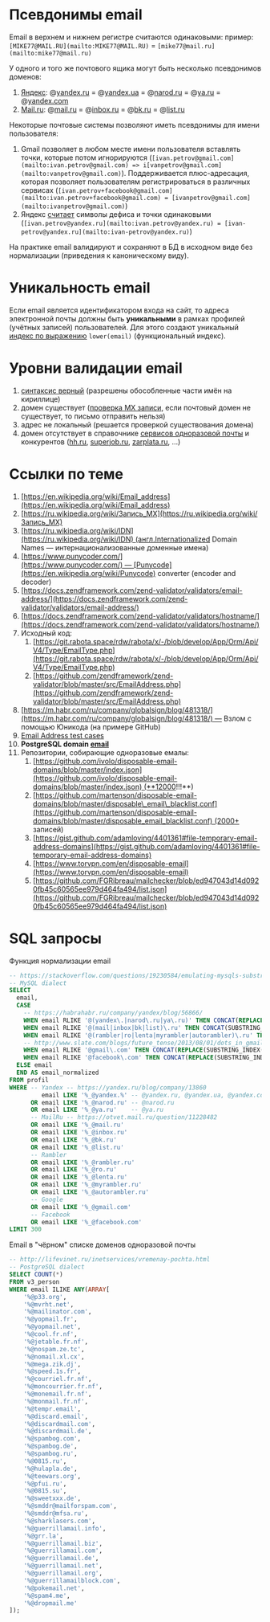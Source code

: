 # Псевдонимы email

Email в верхнем и нижнем регистре считаются одинаковыми: пример: `[MIKE77@MAIL.RU](mailto:MIKE77@MAIL.RU)` = `[mike77@mail.ru](mailto:mike77@mail.ru)`

У одного и того же почтового ящика могут быть несколько псевдонимов доменов:

1.  [Яндекс](https://yandex.ru/blog/company/13860): @[yandex.ru](http://yandex.ru) = @[yandex.ua](http://yandex.ua) = @[narod.ru](http://narod.ru) = @[ya.ru](http://ya.ru) = @[yandex.com](http://yandex.com)
2.  [Mail.ru](https://otvet.mail.ru/question/11228482): @[mail.ru](http://mail.ru) = @[inbox.ru](http://inbox.ru) = @[bk.ru](http://bk.ru) = @[list.ru](http://list.ru)

Некоторые почтовые системы позволяют иметь псевдонимы для имени пользователя:

1.  Gmail позволяет в любом месте имени пользователя вставлять точки, которые потом игнорируются (`[ivan.petrov@gmail.com](mailto:ivan.petrov@gmail.com) => i[vanpetrov@gmail.com](mailto:vanpetrov@gmail.com)`). Поддерживается плюс-адресация, которая позволяет пользователям регистрироваться в различных сервисах (`[ivan.petrov+facebook@gmail.com](mailto:ivan.petrov+facebook@gmail.com) = [ivanpetrov@gmail.com](mailto:ivanpetrov@gmail.com)`)
2.  Яндекс [считает](https://habrahabr.ru/company/yandex/blog/56866/) символы дефиса и точки одинаковыми (`[ivan.petrov@yandex.ru](mailto:ivan.petrov@yandex.ru) = [ivan-petrov@yandex.ru](mailto:ivan-petrov@yandex.ru)`)

На практике email валидируют и сохраняют в БД в исходном виде без нормализации (приведения к каноническому виду).

# Уникальность email

Если email является идентификатором входа на сайт, то адреса электронной почты должны быть **уникальными** в рамках профилей (учётных записей) пользователей. Для этого создают уникальный [индекс по выражению](https://postgrespro.ru/docs/postgresql/10/indexes-expressional) `lower(email)` (функциональный индекс).

# Уровни валидации email

1.  [синтаксис верный](https://regex101.com/r/Q4dsL5/14) (разрешены обособленные части имён на кириллице)
2.  домен существует ([проверка MX записи](http://php.net/getmxrr), если почтовый домен не существует, то письмо отправить нельзя)
3.  адрес не локальный (решается проверкой существования домена)
4.  домен отсутствует в справочнике [сервисов одноразовой почты](http://lifevinet.ru/inetservices/vremenay-pochta.html) и конкурентов ([hh.ru](http://hh.ru/), [superjob.ru](http://superjob.ru/), [zarplata.ru](http://zarplata.ru/), …)
    

# Ссылки по теме

1.  [https://en.wikipedia.org/wiki/Email_address](https://en.wikipedia.org/wiki/Email_address)
2.  [https://ru.wikipedia.org/wiki/Запись_MX](https://ru.wikipedia.org/wiki/Запись_MX)
3.  [https://ru.wikipedia.org/wiki/IDN](https://ru.wikipedia.org/wiki/IDN) (англ.Internationalized Domain Names — интернационализованные доменные имена)
4.  [https://www.punycoder.com/](https://www.punycoder.com/) — [Punycode](https://en.wikipedia.org/wiki/Punycode) converter (encoder and decoder)  
5.  [https://docs.zendframework.com/zend-validator/validators/email-address/](https://docs.zendframework.com/zend-validator/validators/email-address/)
6.  [https://docs.zendframework.com/zend-validator/validators/hostname/](https://docs.zendframework.com/zend-validator/validators/hostname/)
7.  Исходный код:
    1.  [https://git.rabota.space/rdw/rabota/x/-/blob/develop/App/Orm/Api/V4/Type/EmailType.php](https://git.rabota.space/rdw/rabota/x/-/blob/develop/App/Orm/Api/V4/Type/EmailType.php)
    2.  [https://github.com/zendframework/zend-validator/blob/master/src/EmailAddress.php](https://github.com/zendframework/zend-validator/blob/master/src/EmailAddress.php)
8.  [https://m.habr.com/ru/company/globalsign/blog/481318/](https://m.habr.com/ru/company/globalsign/blog/481318/) — Взлом с помощью Юникода (на примере GitHub)
9.  [Email Address test cases](https://blogs.msdn.microsoft.com/testing123/2009/02/06/email-address-test-cases/)
10. **PostgreSQL domain [email](https://github.com/rin-nas/postgresql-patterns-library/blob/master/domains/email.sql)**
11. Репозитории, собирающие одноразовые емалы:
    1.  [https://github.com/ivolo/disposable-email-domains/blob/master/index.json](https://github.com/ivolo/disposable-email-domains/blob/master/index.json) (**12000!!!**)
    1.  [https://github.com/martenson/disposable-email-domains/blob/master/disposable\_email\_blacklist.conf](https://github.com/martenson/disposable-email-domains/blob/master/disposable_email_blacklist.conf) (2000+ записей)
    2.  [https://gist.github.com/adamloving/4401361#file-temporary-email-address-domains](https://gist.github.com/adamloving/4401361#file-temporary-email-address-domains)
    3.  [https://www.torvpn.com/en/disposable-email](https://www.torvpn.com/en/disposable-email)
    4.  [https://github.com/FGRibreau/mailchecker/blob/ed947043d14d0920fb45c60565ee979d464fa494/list.json](https://github.com/FGRibreau/mailchecker/blob/ed947043d14d0920fb45c60565ee979d464fa494/list.json)

# SQL запросы

Функция нормализации email
```sql
-- https://stackoverflow.com/questions/19230584/emulating-mysqls-substring-index-in-pgsql
-- MySQL dialect
SELECT
  email,
  CASE
    -- https://habrahabr.ru/company/yandex/blog/56866/
    WHEN email RLIKE '@(yandex\.|narod\.ru|ya\.ru)' THEN CONCAT(REPLACE(SUBSTRING_INDEX(SUBSTRING_INDEX(email, '@', 1), '+', 1), '-', '.'), '@yandex.com')
    WHEN email RLIKE '@(mail|inbox|bk|list)\.ru' THEN CONCAT(SUBSTRING_INDEX(email, '@', 1), '@mail.ru')
    WHEN email RLIKE '@(rambler|ro|lenta|myrambler|autorambler)\.ru' THEN CONCAT(SUBSTRING_INDEX(email, '@', 1), '@rambler.ru')
    -- http://www.slate.com/blogs/future_tense/2013/08/01/dots_in_gmail_addresses_what_happens_if_you_leave_out_the_period.html
    WHEN email RLIKE '@gmail\.com' THEN CONCAT(REPLACE(SUBSTRING_INDEX(SUBSTRING_INDEX(email, '@', 1), '+', 1), '.', ''), '@gmail.com')
    WHEN email RLIKE '@facebook\.com' THEN CONCAT(REPLACE(SUBSTRING_INDEX(email, '@', 1), '.', ''), '@facebook.com')
  ELSE email
  END AS email_normalized
FROM profil
WHERE -- Yandex -- https://yandex.ru/blog/company/13860
         email LIKE '%_@yandex.%' -- @yandex.ru, @yandex.ua, @yandex.com
      OR email LIKE '%_@narod.ru' -- @narod.ru
      OR email LIKE '%_@ya.ru'    -- @ya.ru
      -- MailRu -- https://otvet.mail.ru/question/11228482
      OR email LIKE '%_@mail.ru'
      OR email LIKE '%_@inbox.ru'
      OR email LIKE '%_@bk.ru'
      OR email LIKE '%_@list.ru'
      -- Rambler
      OR email LIKE '%_@rambler.ru'
      OR email LIKE '%_@ro.ru'
      OR email LIKE '%_@lenta.ru'
      OR email LIKE '%_@myrambler.ru'
      OR email LIKE '%_@autorambler.ru'
      -- Google
      OR email LIKE '%_@gmail.com'
      -- Facebook
      OR email LIKE '%_@facebook.com'
LIMIT 300
```
  
Email в "чёрном" списке доменов одноразовой почты

```sql
-- http://lifevinet.ru/inetservices/vremenay-pochta.html
-- PostgreSQL dialect
SELECT COUNT(*)
FROM v3_person
WHERE email ILIKE ANY(ARRAY[
    '%@p33.org',
    '%@mvrht.net',
    '%@mailinator.com',
    '%@yopmail.fr',
    '%@yopmail.net',
    '%@cool.fr.nf',
    '%@jetable.fr.nf',
    '%@nospam.ze.tc',
    '%@nomail.xl.cx',
    '%@mega.zik.dj',
    '%@speed.1s.fr',
    '%@courriel.fr.nf',
    '%@moncourrier.fr.nf',
    '%@monemail.fr.nf',
    '%@monmail.fr.nf',
    '%@tempr.email',
    '%@discard.email',
    '%@discardmail.com',
    '%@discardmail.de',
    '%@spambog.com',
    '%@spambog.de',
    '%@spambog.ru',
    '%@0815.ru',
    '%@hulapla.de',
    '%@teewars.org',
    '%@pfui.ru',
    '%@0815.su',
    '%@sweetxxx.de',
    '%@smddr@mailforspam.com',
    '%@smddr@mfsa.ru',
    '%@sharklasers.com',
    '%@guerrillamail.info',
    '%@grr.la',
    '%@guerrillamail.biz',
    '%@guerrillamail.com',
    '%@guerrillamail.de',
    '%@guerrillamail.net',
    '%@guerrillamail.org',
    '%@guerrillamailblock.com',
    '%@pokemail.net',
    '%@spam4.me',
    '%@dropmail.me'
]);
```
